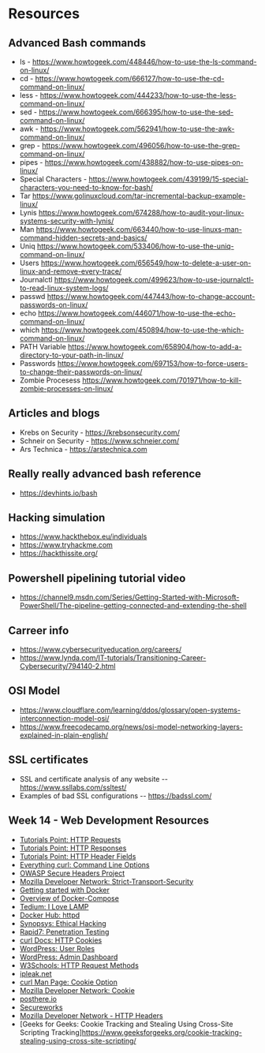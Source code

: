 # Resources


## Advanced Bash commands
- ls - https://www.howtogeek.com/448446/how-to-use-the-ls-command-on-linux/
- cd - https://www.howtogeek.com/666127/how-to-use-the-cd-command-on-linux/
- less - https://www.howtogeek.com/444233/how-to-use-the-less-command-on-linux/
- sed - https://www.howtogeek.com/666395/how-to-use-the-sed-command-on-linux/
- awk - https://www.howtogeek.com/562941/how-to-use-the-awk-command-on-linux/
- grep - https://www.howtogeek.com/496056/how-to-use-the-grep-command-on-linux/
- pipes - https://www.howtogeek.com/438882/how-to-use-pipes-on-linux/
- Special Characters - https://www.howtogeek.com/439199/15-special-characters-you-need-to-know-for-bash/
- Tar https://www.golinuxcloud.com/tar-incremental-backup-example-linux/
- Lynis https://www.howtogeek.com/674288/how-to-audit-your-linux-systems-security-with-lynis/
- Man https://www.howtogeek.com/663440/how-to-use-linuxs-man-command-hidden-secrets-and-basics/
- Uniq https://www.howtogeek.com/533406/how-to-use-the-uniq-command-on-linux/
- Users https://www.howtogeek.com/656549/how-to-delete-a-user-on-linux-and-remove-every-trace/
- Journalctl https://www.howtogeek.com/499623/how-to-use-journalctl-to-read-linux-system-logs/
- passwd https://www.howtogeek.com/447443/how-to-change-account-passwords-on-linux/
- echo https://www.howtogeek.com/446071/how-to-use-the-echo-command-on-linux/
- which https://www.howtogeek.com/450894/how-to-use-the-which-command-on-linux/
- PATH Variable https://www.howtogeek.com/658904/how-to-add-a-directory-to-your-path-in-linux/
- Passwords https://www.howtogeek.com/697153/how-to-force-users-to-change-their-passwords-on-linux/
- Zombie Procesess https://www.howtogeek.com/701971/how-to-kill-zombie-processes-on-linux/


## Articles and blogs
- Krebs on Security - https://krebsonsecurity.com/
- Schneir on Security - https://www.schneier.com/
- Ars Technica - https://arstechnica.com

## Really really advanced bash reference
- https://devhints.io/bash

## Hacking simulation
- https://www.hackthebox.eu/individuals
- https://www.tryhackme.com
- https://hackthissite.org/

## Powershell pipelining tutorial video
- https://channel9.msdn.com/Series/Getting-Started-with-Microsoft-PowerShell/The-pipeline-getting-connected-and-extending-the-shell

## Carreer info
- https://www.cybersecurityeducation.org/careers/
- https://www.lynda.com/IT-tutorials/Transitioning-Career-Cybersecurity/794140-2.html

## OSI Model
- https://www.cloudflare.com/learning/ddos/glossary/open-systems-interconnection-model-osi/
- https://www.freecodecamp.org/news/osi-model-networking-layers-explained-in-plain-english/

## SSL certificates
- SSL and certificate analysis of any website -- https://www.ssllabs.com/ssltest/
- Examples of bad  SSL configurations -- https://badssl.com/

## Week 14 - Web Development Resources
- [Tutorials Point: HTTP Requests](https://www.tutorialspoint.com/http/http_requests.htm)
- [Tutorials Point: HTTP Responses](https://www.tutorialspoint.com/http/http_responses.htm)
- [Tutorials Point: HTTP Header Fields](https://www.tutorialspoint.com/http/http_header_fields.htm)
- [Everything curl: Command Line Options](https://ec.haxx.se/cmdline/cmdline-options)
- [OWASP Secure Headers Project](https://owasp.org/www-project-secure-headers/)
- [Mozilla Developer Network: Strict-Transport-Security](https://developer.mozilla.org/en-US/docs/Web/HTTP/Headers/Strict-Transport-Security)
- [Getting started with Docker](https://docs.docker.com/get-started/)
- [Overview of Docker-Compose](https://docs.docker.com/compose/)
- [Tedium: I Love LAMP](https://tedium.co/2019/10/01/lamp-stack-php-mysql-apache-history/)
- [Docker Hub: httpd](https://hub.docker.com/_/httpd)
- [Synopsys: Ethical Hacking](https://www.synopsys.com/glossary/what-is-ethical-hacking.html)
- [Rapid7: Penetration Testing](https://www.rapid7.com/fundamentals/penetration-testing/)
- [curl Docs: HTTP Cookies](https://curl.haxx.se/docs/http-cookies.html)
- [WordPress: User Roles](https://wordpress.com/support/user-roles/#list-of-user-roles)
- [WordPress: Admin Dashboard](https://wordpress.com/support/dashboard/)
- [W3Schools: HTTP Request Methods](https://www.w3schools.com/tags/ref_httpmethods.asp)
- [ipleak.net](https://ipleak.net/)
- [curl Man Page: Cookie Option ](https://curl.haxx.se/docs/manpage.html#-c)
- [Mozilla Developer Network: Cookie](https://developer.mozilla.org/en-US/docs/Web/HTTP/Headers/Cookie)
- [posthere.io](http://posthere.io/)
- [Secureworks](https://www.secureworks.com)
- [Mozilla Developer Network - HTTP Headers](https://developer.mozilla.org/en-US/docs/Web/HTTP/Headers)
- [Geeks for Geeks: Cookie Tracking and Stealing Using Cross-Site Scripting Tracking]https://www.geeksforgeeks.org/cookie-tracking-stealing-using-cross-site-scripting/


